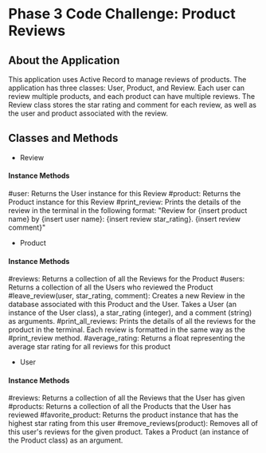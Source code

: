 # Phase 3 Code Challenge: Product Reviews

## About the Application
This application uses Active Record to manage reviews of products. The application has three classes: User, Product, and Review. Each user can review multiple products, and each product can have multiple reviews. The Review class stores the star rating and comment for each review, as well as the user and product associated with the review.



 ## Classes and Methods
- Review
#### Instance Methods
#user: Returns the User instance for this Review
#product: Returns the Product instance for this Review
#print_review: Prints the details of the review in the terminal in the following format: "Review for {insert product name} by {insert user name}: {insert review star_rating}. {insert review comment}"
- Product
#### Instance Methods
#reviews: Returns a collection of all the Reviews for the Product
#users: Returns a collection of all the Users who reviewed the Product
#leave_review(user, star_rating, comment): Creates a new Review in the database associated with this Product and the User. Takes a User (an instance of the User class), a star_rating (integer), and a comment (string) as arguments.
#print_all_reviews: Prints the details of all the reviews for the product in the terminal. Each review is formatted in the same way as the #print_review method.
#average_rating: Returns a float representing the average star rating for all reviews for this product
- User
#### Instance Methods
#reviews: Returns a collection of all the Reviews that the User has given
#products: Returns a collection of all the Products that the User has reviewed
#favorite_product: Returns the product instance that has the highest star rating from this user
#remove_reviews(product): Removes all of this user's reviews for the given product. Takes a Product (an instance of the Product class) as an argument.
